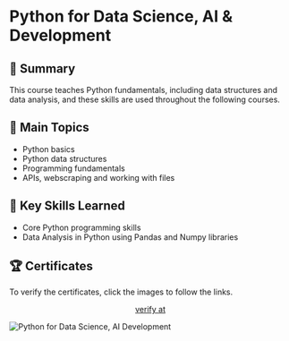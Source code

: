 # Python for Data Science, AI & Development

## 📄 Summary 
This course teaches Python fundamentals, including data structures and data analysis, and these skills are used throughout the following courses.

## 📑 Main Topics 
- Python basics
- Python data structures
- Programming fundamentals
- APIs, webscraping and working with files

## 🔑 Key Skills Learned 
- Core Python programming skills
- Data Analysis in Python using Pandas and Numpy libraries

## 🏆 Certificates 
To verify the certificates, click the images to follow the links.

<p align="middle">
  <a href="https://www.coursera.org/account/accomplishments/verify/QK2BSHXHPKT5">
    verify at
  </a>

  
![Python for Data Science, AI   Development](https://github.com/user-attachments/assets/44c94484-7c91-4af5-9325-7ad83736f183)
</p>

